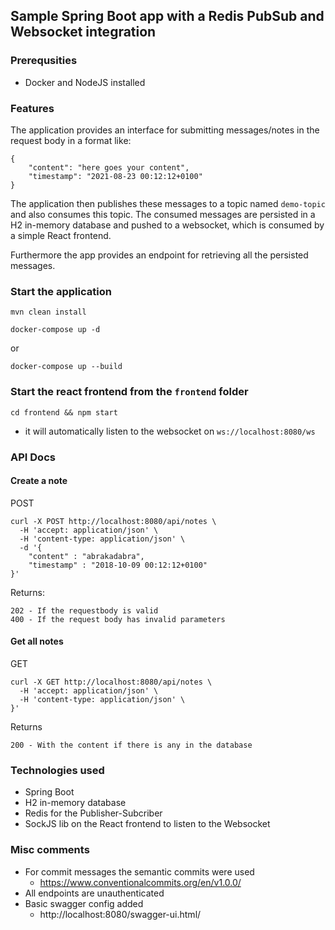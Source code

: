 ## Sample Spring Boot app with a Redis PubSub and Websocket integration
### Prerequsities
* Docker and NodeJS installed

### Features
The application provides an interface for submitting messages/notes in the request body in a format like:
```
{
    "content": "here goes your content",
    "timestamp": "2021-08-23 00:12:12+0100"
}
```
The application then publishes these messages to a topic named `demo-topic` and also consumes this topic.
The consumed messages are persisted in a H2 in-memory database and pushed to a websocket, which is consumed 
by a simple React frontend.

Furthermore the app provides an endpoint for retrieving all the persisted messages.

### Start the application

```
mvn clean install
```
```
docker-compose up -d
```
or
```
docker-compose up --build
```


### Start the react frontend from the `frontend` folder

```
cd frontend && npm start
```
* it will automatically listen to the websocket on `ws://localhost:8080/ws`

### API Docs

#### Create a note

POST

```
curl -X POST http://localhost:8080/api/notes \
  -H 'accept: application/json' \
  -H 'content-type: application/json' \
  -d '{
	"content" : "abrakadabra",
	"timestamp" : "2018-10-09 00:12:12+0100"
}'
```
Returns:
```
202 - If the requestbody is valid
400 - If the request body has invalid parameters
```

#### Get all notes
GET
```
curl -X GET http://localhost:8080/api/notes \
  -H 'accept: application/json' \
  -H 'content-type: application/json' \
}'
```
Returns
```
200 - With the content if there is any in the database
```

### Technologies used
* Spring Boot
* H2 in-memory database
* Redis for the Publisher-Subcriber
* SockJS lib on the React frontend to listen to the Websocket

### Misc comments
* For commit messages the semantic commits were used
  * https://www.conventionalcommits.org/en/v1.0.0/
* All endpoints are unauthenticated
* Basic swagger config added
  * http://localhost:8080/swagger-ui.html/


